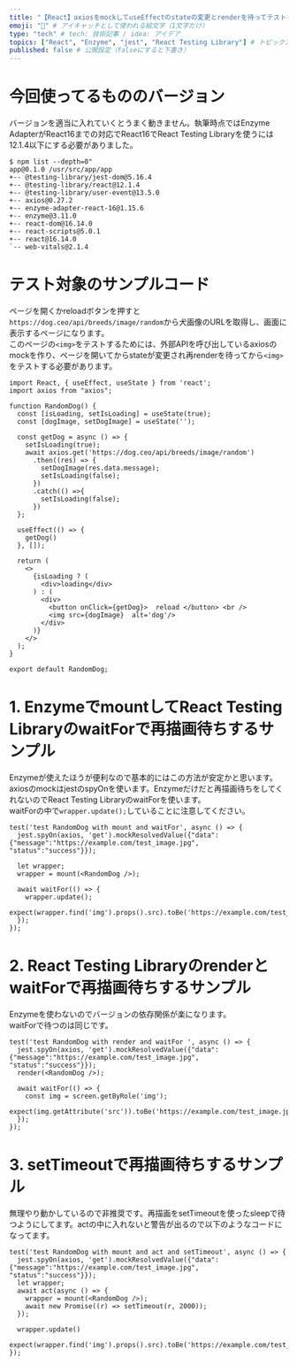 ```yaml
---
title: "【React】axiosをmockしてuseEffectのstateの変更とrenderを待ってテストを実行するsample" # 記事のタイトル
emoji: "🐻" # アイキャッチとして使われる絵文字（1文字だけ）
type: "tech" # tech: 技術記事 / idea: アイデア
topics: ["React", "Enzyme", "jest", "React Testing Library"] # トピックス（タグ）["markdown", "rust", "aws"]のように指定する
published: false # 公開設定（falseにすると下書き）
---
```


# 今回使ってるもののバージョン
バージョンを適当に入れていくとうまく動きません。執筆時点ではEnzyme AdapterがReact16までの対応でReact16でReact Testing Libraryを使うには12.1.4以下にする必要がありました。  

```
$ npm list --depth=0"
app@0.1.0 /usr/src/app/app
+-- @testing-library/jest-dom@5.16.4
+-- @testing-library/react@12.1.4
+-- @testing-library/user-event@13.5.0
+-- axios@0.27.2
+-- enzyme-adapter-react-16@1.15.6
+-- enzyme@3.11.0
+-- react-dom@16.14.0
+-- react-scripts@5.0.1
+-- react@16.14.0
`-- web-vitals@2.1.4
```

# テスト対象のサンプルコード

ページを開くかreloadボタンを押すと`https://dog.ceo/api/breeds/image/random`から犬画像のURLを取得し、画面に表示するページになります。  
このページの`<img>`をテストするためには、外部APIを呼び出しているaxiosのmockを作り、ページを開いてからstateが変更され再renderを待ってから`<img>`をテストする必要があります。  


```
import React, { useEffect, useState } from 'react';
import axios from "axios";

function RandomDog() {
  const [isLoading, setIsLoading] = useState(true);
  const [dogImage, setDogImage] = useState('');

  const getDog = async () => {
    setIsLoading(true);
    await axios.get('https://dog.ceo/api/breeds/image/random')
      .then((res) => {
        setDogImage(res.data.message);
        setIsLoading(false);
      })
      .catch(() =>{
        setIsLoading(false);
      })
  };

  useEffect(() => {
    getDog()
  }, []);

  return (
    <>
      {isLoading ? (
        <div>loading</div>
      ) : (
        <div>
          <button onClick={getDog}>  reload </button> <br />
          <img src={dogImage}  alt='dog'/>
        </div>
      )}
    </>
  );
}

export default RandomDog;
```

# 1. EnzymeでmountしてReact Testing LibraryのwaitForで再描画待ちするサンプル
Enzymeが使えたほうが便利なので基本的にはこの方法が安定かと思います。  
axiosのmockはjestのspyOnを使います。Enzymeだけだと再描画待ちをしてくれないのでReact Testing LibraryのwaitForを使います。  
waitForの中で`wrapper.update();`していることに注意してください。



```
test('test RandomDog with mount and waitFor', async () => {
  jest.spyOn(axios, 'get').mockResolvedValue({"data": {"message":"https://example.com/test_image.jpg", "status":"success"}});

  let wrapper;
  wrapper = mount(<RandomDog />);

  await waitFor(() => {
    wrapper.update();
    expect(wrapper.find('img').props().src).toBe('https://example.com/test_image.jpg');
  });
});
```

# 2. React Testing LibraryのrenderとwaitForで再描画待ちするサンプル
Enzymeを使わないのでバージョンの依存関係が楽になります。  
waitForで待つのは同じです。

```
test('test RandomDog with render and waitFor ', async () => {
  jest.spyOn(axios, 'get').mockResolvedValue({"data": {"message":"https://example.com/test_image.jpg", "status":"success"}});
  render(<RandomDog />);

  await waitFor(() => {
    const img = screen.getByRole('img');
    expect(img.getAttribute('src')).toBe('https://example.com/test_image.jpg');
  });
});
```

# 3. setTimeoutで再描画待ちするサンプル

無理やり動かしているので非推奨です。再描画をsetTimeoutを使ったsleepで待つようにしてます。actの中に入れないと警告が出るので以下のようなコードになってます。

```
test('test RandomDog with mount and act and setTimeout', async () => {
  jest.spyOn(axios, 'get').mockResolvedValue({"data": {"message":"https://example.com/test_image.jpg", "status":"success"}});
  let wrapper;
  await act(async () => {
    wrapper = mount(<RandomDog />);
    await new Promise((r) => setTimeout(r, 2000));
  });

  wrapper.update()
  expect(wrapper.find('img').props().src).toBe('https://example.com/test_image.jpg');
});
```
